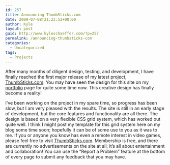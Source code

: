 ```yaml
---
id: 257
title: Announcing ThumbSticks.com
date: 2009-07-08T21:23:51+00:00
author: Kyle
layout: post
guid: http://www.kyleschaeffer.com/?p=257
permalink: /announcing-thumbsticks-com
categories:
  - Uncategorized
tags:
  - Projects
---
```

After many months of diligent design, testing, and development, I have finally reached the first major release of my latest project, [ThumbSticks.com](http://thumbsticks.com). You may have seen the design for this site on my [portfolio](/portfolio) page for quite some time now. This creative design has finally become a reality!

I’ve been working on the project in my spare time, so progress has been slow, but I am very pleased with the results. The site is still in an early stage of development, but the core features and functionality are all there. The design is based on a very flexible CSS grid system, which has worked out quite well. I think I might post my template for this grid system here on my blog some time soon; hopefully it can be of some use to you as it was to me. If you or anyone you know has even a remote interest in video games, please feel free to visit [ThumbSticks.com](http://thumbsticks.com). Membership is free, and there are currently no advertisements on the site at all; it’s all about entertainment and collaboration! You can use the “Report a Problem” feature at the bottom of every page to submit any feedback that you may have.

